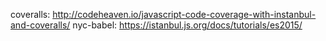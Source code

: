 coveralls: http://codeheaven.io/javascript-code-coverage-with-instanbul-and-coveralls/
nyc-babel: https://istanbul.js.org/docs/tutorials/es2015/